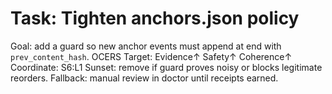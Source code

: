# Task: Tighten anchors.json policy
Goal: add a guard so new anchor events must append at end with `prev_content_hash`.
OCERS Target: Evidence↑ Safety↑ Coherence↑
Coordinate: S6:L1
Sunset: remove if guard proves noisy or blocks legitimate reorders.
Fallback: manual review in doctor until receipts earned.
